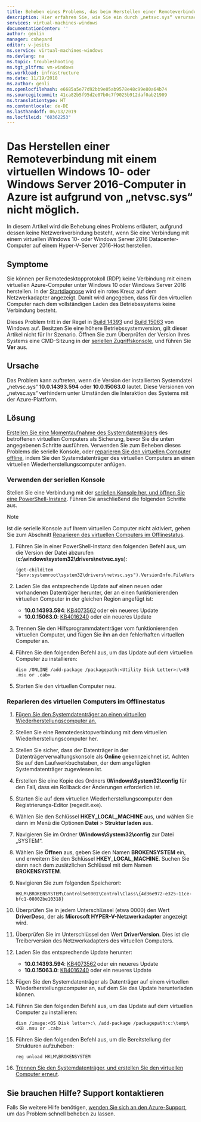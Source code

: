 ```yaml
---
title: Beheben eines Problems, das beim Herstellen einer Remoteverbindung mit einem virtuellen Windows 10- oder Windows Server 2016-Computer in Azure von „netvsc.sys“ verursacht wird | Microsoft-Dokumentation
description: Hier erfahren Sie, wie Sie ein durch „netsvc.sys“ verursachtes RDP-Problem beheben, das beim Herstellen einer Verbindung mit einem virtuellen Windows 10- oder Windows Server 2016-Computer in Azure auftritt.
services: virtual-machines-windows
documentationCenter: ''
author: genlin
manager: cshepard
editor: v-jesits
ms.service: virtual-machines-windows
ms.devlang: na
ms.topic: troubleshooting
ms.tgt_pltfrm: vm-windows
ms.workload: infrastructure
ms.date: 11/19/2018
ms.author: genli
ms.openlocfilehash: e6685a5e77d92bb9e05ab9578e48c99e80a64b74
ms.sourcegitcommit: 41ca82b5f95d2e07b0c7f9025b912daf0ab21909
ms.translationtype: HT
ms.contentlocale: de-DE
ms.lasthandoff: 06/13/2019
ms.locfileid: "60362253"
---
```

# <a name="cannot-connect-remotely-to-a-windows-10-or-windows-server-2016-vm-in-azure-because-of-netvscsys"></a>Das Herstellen einer Remoteverbindung mit einem virtuellen Windows 10- oder Windows Server 2016-Computer in Azure ist aufgrund von „netvsc.sys“ nicht möglich.

In diesem Artikel wird die Behebung eines Problems erläutert, aufgrund dessen keine Netzwerkverbindung besteht, wenn Sie eine Verbindung mit einem virtuellen Windows 10- oder Windows Server 2016 Datacenter-Computer auf einem Hyper-V-Server 2016-Host herstellen.

## <a name="symptoms"></a>Symptome

Sie können per Remotedesktopprotokoll (RDP) keine Verbindung mit einem virtuellen Azure-Computer unter Windows 10 oder Windows Server 2016 herstellen. In der [Startdiagnose](boot-diagnostics.md) wird ein rotes Kreuz auf dem Netzwerkadapter angezeigt. Damit wird angegeben, dass für den virtuellen Computer nach dem vollständigen Laden des Betriebssystems keine Verbindung besteht.

Dieses Problem tritt in der Regel in [Build 14393](https://support.microsoft.com/help/4093120/) und [Build 15063](https://support.microsoft.com/help/4015583/) von Windows auf. Besitzen Sie eine höhere Betriebssystemversion, gilt dieser Artikel nicht für Ihr Szenario. Öffnen Sie zum Überprüfen der Version Ihres Systems eine CMD-Sitzung in der [seriellen Zugriffskonsole](serial-console-windows.md), und führen Sie **Ver** aus.

## <a name="cause"></a>Ursache

Das Problem kann auftreten, wenn die Version der installierten Systemdatei „netvsc.sys“ **10.0.14393.594** oder **10.0.15063.0** lautet. Diese Versionen von „netvsc.sys“ verhindern unter Umständen die Interaktion des Systems mit der Azure-Plattform.


## <a name="solution"></a>Lösung

[Erstellen Sie eine Momentaufnahme des Systemdatenträgers](../windows/snapshot-copy-managed-disk.md) des betroffenen virtuellen Computers als Sicherung, bevor Sie die unten angegebenen Schritte ausführen. Verwenden Sie zum Beheben dieses Problems die serielle Konsole, oder [reparieren Sie den virtuellen Computer offline](#repair-the-vm-offline), indem Sie den Systemdatenträger des virtuellen Computers an einen virtuellen Wiederherstellungscomputer anfügen.


### <a name="use-the-serial-console"></a>Verwenden der seriellen Konsole

Stellen Sie eine Verbindung mit der [seriellen Konsole her, und öffnen Sie eine PowerShell-Instanz](serial-console-windows.md). Führen Sie anschließend die folgenden Schritte aus.

> [!NOTE]
> Ist die serielle Konsole auf Ihrem virtuellen Computer nicht aktiviert, gehen Sie zum Abschnitt [Reparieren des virtuellen Computers im Offlinestatus](#repair-the-vm-offline).

1. Führen Sie in einer PowerShell-Instanz den folgenden Befehl aus, um die Version der Datei abzurufen (**c:\windows\system32\drivers\netvsc.sys**):

   ```
   (get-childitem "$env:systemroot\system32\drivers\netvsc.sys").VersionInfo.FileVersion
   ```

2. Laden Sie das entsprechende Update auf einen neuen oder vorhandenen Datenträger herunter, der an einen funktionierenden virtuellen Computer in der gleichen Region angefügt ist:

   - **10.0.14393.594**: [KB4073562](https://support.microsoft.com/help/4073562) oder ein neueres Update
   - **10.0.15063.0**: [KB4016240](https://support.microsoft.com/help/4016240) oder ein neueres Update

3. Trennen Sie den Hilfsprogrammdatenträger vom funktionierenden virtuellen Computer, und fügen Sie ihn an den fehlerhaften virtuellen Computer an.

4. Führen Sie den folgenden Befehl aus, um das Update auf dem virtuellen Computer zu installieren:

   ```
   dism /ONLINE /add-package /packagepath:<Utility Disk Letter>:\<KB .msu or .cab>
   ```

5. Starten Sie den virtuellen Computer neu.

### <a name="repair-the-vm-offline"></a>Reparieren des virtuellen Computers im Offlinestatus

1. [Fügen Sie den Systemdatenträger an einen virtuellen Wiederherstellungscomputer an.](../windows/troubleshoot-recovery-disks-portal.md)

2. Stellen Sie eine Remotedesktopverbindung mit dem virtuellen Wiederherstellungscomputer her.

3. Stellen Sie sicher, dass der Datenträger in der Datenträgerverwaltungskonsole als **Online** gekennzeichnet ist. Achten Sie auf den Laufwerkbuchstaben, der dem angefügten Systemdatenträger zugewiesen ist.

4. Erstellen Sie eine Kopie des Ordners **\Windows\System32\config** für den Fall, dass ein Rollback der Änderungen erforderlich ist.

5. Starten Sie auf dem virtuellen Wiederherstellungscomputer den Registrierungs-Editor (regedit.exe).

6. Wählen Sie den Schlüssel **HKEY_LOCAL_MACHINE** aus, und wählen Sie dann im Menü die Optionen **Datei** > **Struktur laden** aus.

7. Navigieren Sie im Ordner **\Windows\System32\config** zur Datei „SYSTEM“.

8. Wählen Sie **Öffnen** aus, geben Sie den Namen **BROKENSYSTEM** ein, und erweitern Sie den Schlüssel **HKEY_LOCAL_MACHINE**. Suchen Sie dann nach dem zusätzlichen Schlüssel mit dem Namen **BROKENSYSTEM**.

9. Navigieren Sie zum folgenden Speicherort:

   ```
   HKLM\BROKENSYSTEM\ControlSet001\Control\Class\{4d36e972-e325-11ce-bfc1-08002be10318}
   ```

10. Überprüfen Sie in jedem Unterschlüssel (etwa 0000) den Wert **DriverDesc**, der als **Microsoft HYPER-V-Netzwerkadapter** angezeigt wird.

11. Überprüfen Sie im Unterschlüssel den Wert **DriverVersion**. Dies ist die Treiberversion des Netzwerkadapters des virtuellen Computers.

12. Laden Sie das entsprechende Update herunter:

    - **10.0.14393.594**: [KB4073562](https://support.microsoft.com/help/4073562) oder ein neueres Update
    - **10.0.15063.0**: [KB4016240](https://support.microsoft.com/help/4016240) oder ein neueres Update

13. Fügen Sie den Systemdatenträger als Datenträger auf einem virtuellen Wiederherstellungscomputer an, auf dem Sie das Update herunterladen können.

14. Führen Sie den folgenden Befehl aus, um das Update auf dem virtuellen Computer zu installieren:

    ```
    dism /image:<OS Disk letter>:\ /add-package /packagepath:c:\temp\<KB .msu or .cab>
    ```

15. Führen Sie den folgenden Befehl aus, um die Bereitstellung der Strukturen aufzuheben:

    ```
    reg unload HKLM\BROKENSYSTEM
    ```

16. [Trennen Sie den Systemdatenträger, und erstellen Sie den virtuellen Computer erneut](../windows/troubleshoot-recovery-disks-portal.md).

## <a name="need-help-contact-support"></a>Sie brauchen Hilfe? Support kontaktieren

Falls Sie weitere Hilfe benötigen, [wenden Sie sich an den Azure-Support](https://portal.azure.com/?#blade/Microsoft_Azure_Support/HelpAndSupportBlade), um das Problem schnell beheben zu lassen.
